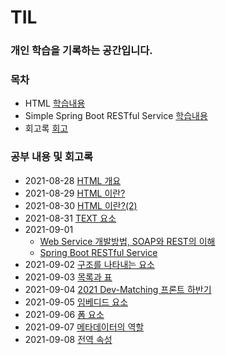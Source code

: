 # TIL
### 개인 학습을 기록하는 공간입니다.

### 목차

- HTML [학습내용](./html)
- Simple Spring Boot RESTful Service [학습내용](./spring-boot-RESTful) 
- 회고록 [회고](./diary)

### 공부 내용 및 회고록 

- 2021-08-28 [HTML 개요](./html/Section0-HTML개요/20210828-HTML개요.md)
- 2021-08-29 [HTML 이란?](./html/Section1-HTML/20210829-HTML.md)
- 2021-08-30 [HTML 이란?(2)](./html/Section1-HTML/20210830-HTML(2).md)
- 2021-08-31 [TEXT 요소](./html/Section2-TEXT요소/20210831-TEXT요소.md)
- 2021-09-01 
  - [Web Service 개발방법, SOAP와 REST의 이해](./spring-boot-RESTful/Section0-WebServiceANDWebApplication/Web%20Service%20개발방법%20SOAP과%20REST의%20이해.md)
  - [Spring Boot RESTful Service](./spring-boot-RESTful/Section1-SpringBoot로개발하는RESTfulService/SpringBoot-RESTful%20Service.md)
- 2021-09-02 [구조를 나타내는 요소](./html/Section3-구조를나타내는요소/20210902-구조를나타내는요소.md)
- 2021-09-03 [목록과 표](./html/Section4-목록과표/20210903-목록과표.md)
- 2021-09-04 [2021 Dev-Matching 프론트 하반기](./diary/20210904DevMatching하반기.md)
- 2021-09-05 [임베디드 요소](./html/Section5-임베디드요소/20210905-임베디드요소.md)
- 2021-09-06 [폼 요소](./html/Section6-폼요소/20210906-폼요소.md)
- 2021-09-07 [메타데이터의 역할](./html/Section7-메타데이터의역할/20210907-메타데이터.md)
- 2021-09-08 [전역 속성](./html/Section8-전역속성/20210908-전역속성.md)